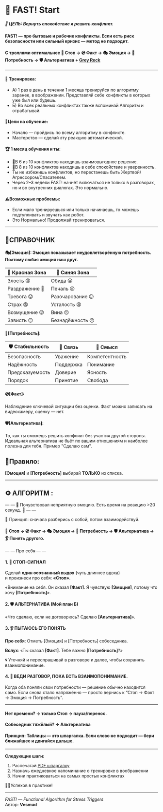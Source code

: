 # 🌱 FAST! Start

##### 🎯 ЦЕЛЬ: Вернуть спокойствие и решить конфликт.
#### FAST! — про бытовые и рабочие конфликты. Если есть риск безопасности или сильный кризис — метод не подходит.
#### С троллями оптимальнее **🛑 Стоп → 💿 Факт → 🎭 Эмоция → 🌷 Потребность → 🛡️ Альтернатива** + [Grey Rock](https://www.b17.ru/article/kak-podbedit-manipulyatora-i-abyuzera/)

---
#### 🏓 Тренировка: 
- А) 1 раз в день в течении 1 месяца тренируйся по алгоритму заранее, в воображении. Представляй себе конфликты в которых уже был или будешь.
- Б) Во всех реальных конфликтах также вспоминай Алгоритм и отрабатывай.

#### 🧩Цели на обучение: 
- Начало — пройдись по всему алгоритму в конфликте.
- Мастерство — сделай эту реакцию автоматической.

#### 🏆 1 месяц обучения и ты:
- 🤝В 6 из 10 конфликтов находишь взаимовыгодное решение.
- 💚В 8 из 10 конфликтов находишь в себе спокойствие и уверенность.
- Ты не избежишь конфликтов, но перестанешь быть Жертвой/Агрессором/Спасателем.
- Через 2–3 недели FAST! начнёт включаться не только в разговорах, но и во внутренних диалогах. Это нормально.

#### ⚠️Возможные проблемы:
- Если мало тренируешься или только начинаешь, то можешь подтупливать и звучать как робот.
- Это Нормально! Продолжай тренироваться.
---
## 📑СПРАВОЧНИК 
#### 🎭[Эмоция]: Эмоция показывает неудовлетворённую потребность. Поэтому **любая** эмоция наш друг.
| 🔴 Красная Зона | 💙 Синяя Зона |
|-------------------------|----------------------|
| Злость 😠              | Обида 😔            |
| Раздражение 😤         | Печаль 😢           |
| Тревога 😟             | Разочарование 😕    |
| Страх 😨               | Усталость 😩        |
| Возмущение 😡          | Вина 😣             |
| Зависть 😒             | Безнадёжность 😞    |
#### 🌷[Потребность]:
| 🛡 Стабильность | 💬 Связь | 🌱 Смысл |
|-----------------|----------|-------------|
| Безопасность    | Уважение | Компетентность |
| Надёжность      | Поддержка | Понимание |
| Предсказуемость | Доверие  | Ясность |
| Порядок         | Принятие | Свобода |


#### 💿[Факт]: 
Наблюдение ключевой ситуации без оценки. Факт можно записать на видеокамеру, оценку — нет.
#### 🛡️[Альтернатива]: 
То, как ты сможешь решить конфликт без участия другой стороны.
Идеальная альтернатива не бьёт по вашим отношениям и наиболее полезна для тебя.
Пример "Сделаю сам".

## 📜Правило: 
**[Эмоция]** и **[Потребность]** выбирай **ТОЛЬКО** из списка.

---
## ⚙️ АЛГОРИТМ : 

— — 🚨 Почувствовал неприятную эмоцию. Есть время на реакцию >20 секунд. 🚨 — —

🔁 Принцип: сначала разберись с собой, потом взаимодействуй.

#### **🛑 Стоп → 💿 Факт → 🎭 Эмоция → 🌷 Потребность → 🛡️ Альтернатива → 👂 Понять другого.**

— — Про себя — —

#### 1. 🛑 СТОП-СИГНАЛ

   Сделай **один осознанный выдох** (чуть длиннее вдоха)  
и произнеси про себя: **«Стоп»**.

   «Внимание на себя. Он сказал **[Факт]**. Я чувствую **[Эмоция]**, потому что хочу **[Потребность]**».
#### 2. 🛡️ АЛЬТЕРНАТИВА (Мой план Б)
   
   «Что сделаю, если не договорюсь? Сделаю **[Альтернатива]**».
   

#### 3. 👂 ПЫТАЮСЬ ЕГО ПОНЯТЬ

**Про себя**: Отметь [Эмоция] и [Потребность] собеседника.

**Вслух**: «Ты сказал **[Факт]**. Тебе важно **[Потребность]**?»

🌀 Уточняй и переспрашивай в разговоре и далее, чтобы сохранять взаимопонимание.

#### 4. 💬 ВЕДИ РАЗГОВОР, ПОКА ЕСТЬ ВЗАИМОПОНИМАНИЕ.
Когда оба поняли свои потребности — решение обычно находится само.
Если снова стало напряжённо — просто вернись к “Стоп → Факт → Эмоция → Потребность”.

---
#### Нет времени? → только Стоп → пауза/перенос.
#### Собеседник тяжёлый? → Альтернатива
#### Принцип: Таблицы — это шпаргалка. Если слово не подходит — бери ближайшее и двигайся дальше.

---
**Следующие шаги:** 
1. Распечатай [PDF шпаргалку](./FAST_Shporgalka_edit_v2.pdf)
2. Назначь ежедневное напоминание о тренировке в воображении
3. Начни практиковаться на самых простых конфликтах
   
👨‍🔧Успехов в практике! 

---
_FAST! — Functional Algorithm for Stress Triggers_  
Автор: **Vesmud**
